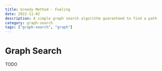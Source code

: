 ```yaml
---
title: Greedy Method - Fueling
date: 2022-11-02
description: A simple graph search algorithm guaranteed to find a path if it exists.
category: graph-search
tags: ["graph-search", "graph"]
---
```


# Graph Search

TODO
